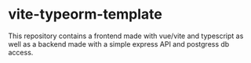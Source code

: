 # vite-typeorm-template
This repository contains a frontend made with vue/vite and typescript as well as a backend made with a simple express API and postgress db access.
